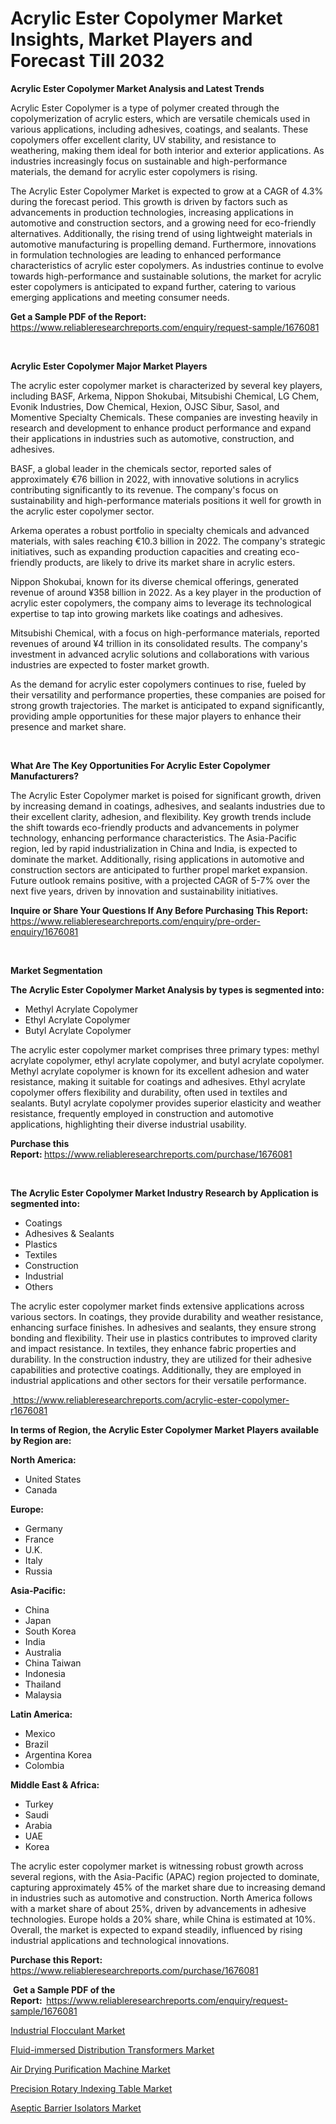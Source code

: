 <p><h1>Acrylic Ester Copolymer Market Insights, Market Players and Forecast Till 2032</h1></p><p><strong>Acrylic Ester Copolymer Market Analysis and Latest Trends</strong></p>
<p><p>Acrylic Ester Copolymer is a type of polymer created through the copolymerization of acrylic esters, which are versatile chemicals used in various applications, including adhesives, coatings, and sealants. These copolymers offer excellent clarity, UV stability, and resistance to weathering, making them ideal for both interior and exterior applications. As industries increasingly focus on sustainable and high-performance materials, the demand for acrylic ester copolymers is rising.</p><p>The Acrylic Ester Copolymer Market is expected to grow at a CAGR of 4.3% during the forecast period. This growth is driven by factors such as advancements in production technologies, increasing applications in automotive and construction sectors, and a growing need for eco-friendly alternatives. Additionally, the rising trend of using lightweight materials in automotive manufacturing is propelling demand. Furthermore, innovations in formulation technologies are leading to enhanced performance characteristics of acrylic ester copolymers. As industries continue to evolve towards high-performance and sustainable solutions, the market for acrylic ester copolymers is anticipated to expand further, catering to various emerging applications and meeting consumer needs.</p></p>
<p><strong>Get a Sample PDF of the Report:&nbsp;</strong> <a href="https://www.reliableresearchreports.com/enquiry/request-sample/1676081?utm_campaign=3545&utm_medium=2&utm_source=Github&utm_content=ia&utm_term=02042025&utm_id=acrylic-ester-copolymer">https://www.reliableresearchreports.com/enquiry/request-sample/1676081</a></p>
<p>&nbsp;</p>
<p><strong>Acrylic Ester Copolymer Major Market Players</strong></p>
<p><p>The acrylic ester copolymer market is characterized by several key players, including BASF, Arkema, Nippon Shokubai, Mitsubishi Chemical, LG Chem, Evonik Industries, Dow Chemical, Hexion, OJSC Sibur, Sasol, and Momentive Specialty Chemicals. These companies are investing heavily in research and development to enhance product performance and expand their applications in industries such as automotive, construction, and adhesives.</p><p>BASF, a global leader in the chemicals sector, reported sales of approximately €76 billion in 2022, with innovative solutions in acrylics contributing significantly to its revenue. The company's focus on sustainability and high-performance materials positions it well for growth in the acrylic ester copolymer sector.</p><p>Arkema operates a robust portfolio in specialty chemicals and advanced materials, with sales reaching €10.3 billion in 2022. The company's strategic initiatives, such as expanding production capacities and creating eco-friendly products, are likely to drive its market share in acrylic esters.</p><p>Nippon Shokubai, known for its diverse chemical offerings, generated revenue of around ¥358 billion in 2022. As a key player in the production of acrylic ester copolymers, the company aims to leverage its technological expertise to tap into growing markets like coatings and adhesives.</p><p>Mitsubishi Chemical, with a focus on high-performance materials, reported revenues of around ¥4 trillion in its consolidated results. The company's investment in advanced acrylic solutions and collaborations with various industries are expected to foster market growth.</p><p>As the demand for acrylic ester copolymers continues to rise, fueled by their versatility and performance properties, these companies are poised for strong growth trajectories. The market is anticipated to expand significantly, providing ample opportunities for these major players to enhance their presence and market share.</p></p>
<p>&nbsp;</p>
<p><strong>What Are The Key Opportunities For Acrylic Ester Copolymer Manufacturers?</strong></p>
<p><p>The Acrylic Ester Copolymer market is poised for significant growth, driven by increasing demand in coatings, adhesives, and sealants industries due to their excellent clarity, adhesion, and flexibility. Key growth trends include the shift towards eco-friendly products and advancements in polymer technology, enhancing performance characteristics. The Asia-Pacific region, led by rapid industrialization in China and India, is expected to dominate the market. Additionally, rising applications in automotive and construction sectors are anticipated to further propel market expansion. Future outlook remains positive, with a projected CAGR of 5-7% over the next five years, driven by innovation and sustainability initiatives.</p></p>
<p><strong>Inquire or Share Your Questions If Any Before Purchasing This Report:</strong> <a href="https://www.reliableresearchreports.com/enquiry/pre-order-enquiry/1676081?utm_campaign=3545&utm_medium=2&utm_source=Github&utm_content=ia&utm_term=02042025&utm_id=acrylic-ester-copolymer">https://www.reliableresearchreports.com/enquiry/pre-order-enquiry/1676081</a></p>
<p>&nbsp;</p>
<p><strong>Market Segmentation</strong></p>
<p><strong>The Acrylic Ester Copolymer Market Analysis by types is segmented into:</strong></p>
<p><ul><li>Methyl Acrylate Copolymer</li><li>Ethyl Acrylate Copolymer</li><li>Butyl Acrylate Copolymer</li></ul></p>
<p><p>The acrylic ester copolymer market comprises three primary types: methyl acrylate copolymer, ethyl acrylate copolymer, and butyl acrylate copolymer. Methyl acrylate copolymer is known for its excellent adhesion and water resistance, making it suitable for coatings and adhesives. Ethyl acrylate copolymer offers flexibility and durability, often used in textiles and sealants. Butyl acrylate copolymer provides superior elasticity and weather resistance, frequently employed in construction and automotive applications, highlighting their diverse industrial usability.</p></p>
<p><strong>Purchase this Report:&nbsp;</strong><a href="https://www.reliableresearchreports.com/purchase/1676081?utm_campaign=3545&utm_medium=2&utm_source=Github&utm_content=ia&utm_term=02042025&utm_id=acrylic-ester-copolymer">https://www.reliableresearchreports.com/purchase/1676081</a></p>
<p>&nbsp;</p>
<p><strong>The Acrylic Ester Copolymer Market Industry Research by Application is segmented into:</strong></p>
<p><ul><li>Coatings</li><li>Adhesives & Sealants</li><li>Plastics</li><li>Textiles</li><li>Construction</li><li>Industrial</li><li>Others</li></ul></p>
<p><p>The acrylic ester copolymer market finds extensive applications across various sectors. In coatings, they provide durability and weather resistance, enhancing surface finishes. In adhesives and sealants, they ensure strong bonding and flexibility. Their use in plastics contributes to improved clarity and impact resistance. In textiles, they enhance fabric properties and durability. In the construction industry, they are utilized for their adhesive capabilities and protective coatings. Additionally, they are employed in industrial applications and other sectors for their versatile performance.</p></p>
<p><a href="https://www.reliableresearchreports.com/acrylic-ester-copolymer-r1676081?utm_campaign=3545&utm_medium=2&utm_source=Github&utm_content=ia&utm_term=02042025&utm_id=acrylic-ester-copolymer">&nbsp;https://www.reliableresearchreports.com/acrylic-ester-copolymer-r1676081</a></p>
<p><strong>In terms of Region, the Acrylic Ester Copolymer Market Players available by Region are:</strong></p>
<p>
    <p> <strong> North America: </strong>
        <ul>
            <li>United States</li>
            <li>Canada</li>
        </ul>
        </p> 
    <p> <strong> Europe: </strong>
        <ul>
            <li>Germany</li>
            <li>France</li>
            <li>U.K.</li>
            <li>Italy</li>
            <li>Russia</li>
        </ul>
        </p> 
    <p> <strong> Asia-Pacific: </strong>
        <ul>
            <li>China</li>
            <li>Japan</li>
            <li>South Korea</li>
            <li>India</li>
            <li>Australia</li>
            <li>China Taiwan</li>
            <li>Indonesia</li>
            <li>Thailand</li>
            <li>Malaysia</li>
        </ul>
        </p> 
    <p> <strong> Latin America: </strong>
        <ul>
            <li>Mexico</li>
            <li>Brazil</li>
            <li>Argentina Korea</li>
            <li>Colombia</li>
        </ul>
        </p> 
    <p> <strong> Middle East & Africa: </strong>
        <ul>
            <li>Turkey</li>
            <li>Saudi</li>
            <li>Arabia</li>
            <li>UAE</li>
            <li>Korea</li>
        </ul>
    </p>
    </p>
<p><p>The acrylic ester copolymer market is witnessing robust growth across several regions, with the Asia-Pacific (APAC) region projected to dominate, capturing approximately 45% of the market share due to increasing demand in industries such as automotive and construction. North America follows with a market share of about 25%, driven by advancements in adhesive technologies. Europe holds a 20% share, while China is estimated at 10%. Overall, the market is expected to expand steadily, influenced by rising industrial applications and technological innovations.</p></p>
<p><strong>Purchase this Report: </strong><a href="https://www.reliableresearchreports.com/purchase/1676081?utm_campaign=3545&utm_medium=2&utm_source=Github&utm_content=ia&utm_term=02042025&utm_id=acrylic-ester-copolymer">https://www.reliableresearchreports.com/purchase/1676081</a></p>
<p>&nbsp;<strong>Get a Sample PDF of the Report:&nbsp;&nbsp;</strong><a href="https://www.reliableresearchreports.com/enquiry/request-sample/1676081?utm_campaign=3545&utm_medium=2&utm_source=Github&utm_content=ia&utm_term=02042025&utm_id=acrylic-ester-copolymer">https://www.reliableresearchreports.com/enquiry/request-sample/1676081</a></p>
<p><strong></strong></p>
<p><p><a href="https://github.com/karydacamu/Market-Research-Report-List-1/blob/main/industrial-flocculant-market.md?utm_campaign=3545&utm_medium=2&utm_source=Github&utm_content=ia&utm_term=02042025&utm_id=acrylic-ester-copolymer">Industrial Flocculant Market</a></p><p><a href="https://www.linkedin.com/pulse/detailed-analysis-fluid-immersed-distribution-transformers-ajgee?utm_campaign=3545&utm_medium=2&utm_source=Github&utm_content=ia&utm_term=02042025&utm_id=acrylic-ester-copolymer">Fluid-immersed Distribution Transformers Market</a></p><p><a href="https://www.linkedin.com/pulse/competitive-landscape-revenue-forecast-air-drying-purification-foeme?utm_campaign=3545&utm_medium=2&utm_source=Github&utm_content=ia&utm_term=02042025&utm_id=acrylic-ester-copolymer">Air Drying Purification Machine Market</a></p><p><a href="https://www.linkedin.com/pulse/precision-rotary-indexing-table-market-insights-industry-ljzhf?utm_campaign=3545&utm_medium=2&utm_source=Github&utm_content=ia&utm_term=02042025&utm_id=acrylic-ester-copolymer">Precision Rotary Indexing Table Market</a></p><p><a href="https://www.linkedin.com/pulse/examining-aseptic-barrier-isolatorsmarket-factorsinfluencing-3vhvf?utm_campaign=3545&utm_medium=2&utm_source=Github&utm_content=ia&utm_term=02042025&utm_id=acrylic-ester-copolymer">Aseptic Barrier Isolators Market</a></p></p>